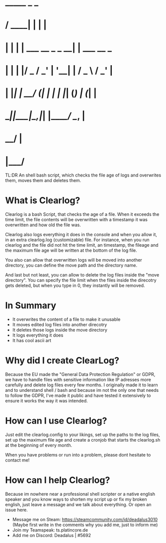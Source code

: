 #   _____ _                 _                 
#  / ____| |               | |                
# | |    | | ___  __ _ _ __| |     ___   __ _ 
# | |    | |/ _ \/ _' | '__| |    / _ \ / _' |
# | |____| |  __/ (_| | |  | |___| (_) | (_| |
#  \_____|_|\___|\__,_|_|  |______\___/ \__, |
#                                        __/ |
#                                       |___/


TL:DR
An shell bash script, which checks the file age of logs and overwrites them, moves them and deletes them.

# What is Clearlog?

Clearlog is a bash Script, that checks the age of a file. When it exceeds the time limit, the file contents will be overwritten with a timestamp it was overwritten and how old the file was. 

Clearlog also logs everything it does in the console and when you allow it, in an extra clearlog.log (customizable) file.
For instance, when you run clearlog and the file did not hit the time limit, an timestamp, the fileage and the maximum file age will be written at the bottom of the log file.

You also can allow that overwritten logs will be moved into another directory, you can define the move path and the directory name.

And last but not least, you can allow to delete the log files inside the "move directory".
You can specify the file limit when the files inside the direcotry gets deleted, but when you type in 0, they instantly will be removed.

# In Summary

- It overwrites the content of a file to make it unusable
- It moves edited log files into another direcotry
- It deletes those logs inside the move directory
- It logs everything it does
- It has cool ascii art

# Why did I create ClearLog?

Because the EU made the "General Data Protection Regulation" or GDPR, we have to handle files with sensitive information like IP adresses more carefully and delete log files every few months. I originally made it to learn and to understand shell / bash and because im not the only one that needs to follow the GDPR, I've made it public and have tested it extensively to ensure it works the way it was intended.

# How can I use Clearlog?

Just edit the clearlog.config to your likings, set up the paths to the log files, set up the maximum file age and create a cronjob that starts the clearlog.sh at the beginning of every month.

When you have problems or run into a problem, please dont hesitate to contact me! 

# How can I help Clearlog?

Because im nowhere near a professional shell scripter or a native english speaker and you know ways to shorten my script up or fix my broken english, just leave a message and we talk about everything. Or open an issue here.

- Message me on Steam: https://steamcommunity.com/id/deadalus3010 
(Maybe first write in the comments why you add me, just to inform me)
- Join my Teamspeak: ts.platincore.de
- Add me on Discord: Deadalus | #5692
